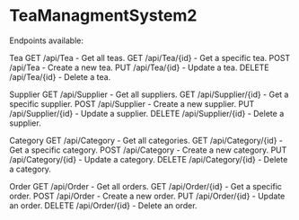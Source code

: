 ﻿# TeaManagmentSystem2
Endpoints available:

Tea
GET /api/Tea - Get all teas.
GET /api/Tea/{id} - Get a specific tea.
POST /api/Tea - Create a new tea.
PUT /api/Tea/{id} - Update a tea.
DELETE /api/Tea/{id} - Delete a tea.

Supplier
GET /api/Supplier - Get all suppliers.
GET /api/Supplier/{id} - Get a specific supplier.
POST /api/Supplier - Create a new supplier.
PUT /api/Supplier/{id} - Update a supplier.
DELETE /api/Supplier/{id} - Delete a supplier.

Category
GET /api/Category - Get all categories.
GET /api/Category/{id} - Get a specific category.
POST /api/Category - Create a new category.
PUT /api/Category/{id} - Update a category.
DELETE /api/Category/{id} - Delete a category.

Order
GET /api/Order - Get all orders.
GET /api/Order/{id} - Get a specific order.
POST /api/Order - Create a new order.
PUT /api/Order/{id} - Update an order.
DELETE /api/Order/{id} - Delete an order.
